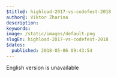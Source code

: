 ```yaml
---
$title@: highload-2017-vs-codefest-2018
author@: Viktor Zharina
description: 
keywords: 
image: /static/images/default.png
slugEn: highload-2017-vs-codefest-2018
$dates:
  published: 2018-05-06 09:43:54
---
```

English version is unavailable